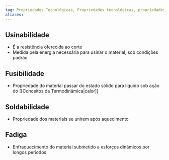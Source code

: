 ```yaml
---
tag: Propriedades Tecnológicas, Propriedades tecnológicas, propriedades tecnológicas
aliases:
---
```


## Usinabilidade
- É a resistência oferecida ao corte
- Medida pela energia necessária para usinar o material, sob condições padrão

## Fusibilidade
- Propriedade do material passar do estado sólido para líquido sob ação do [[Conceitos da Termodinâmica|calor]]

## Soldabilidade
- Propriedade dos materiais se unirem após aquecimento

## Fadiga
- Enfraquecimento do material submetido a esforços dinâmicos por longos períodos